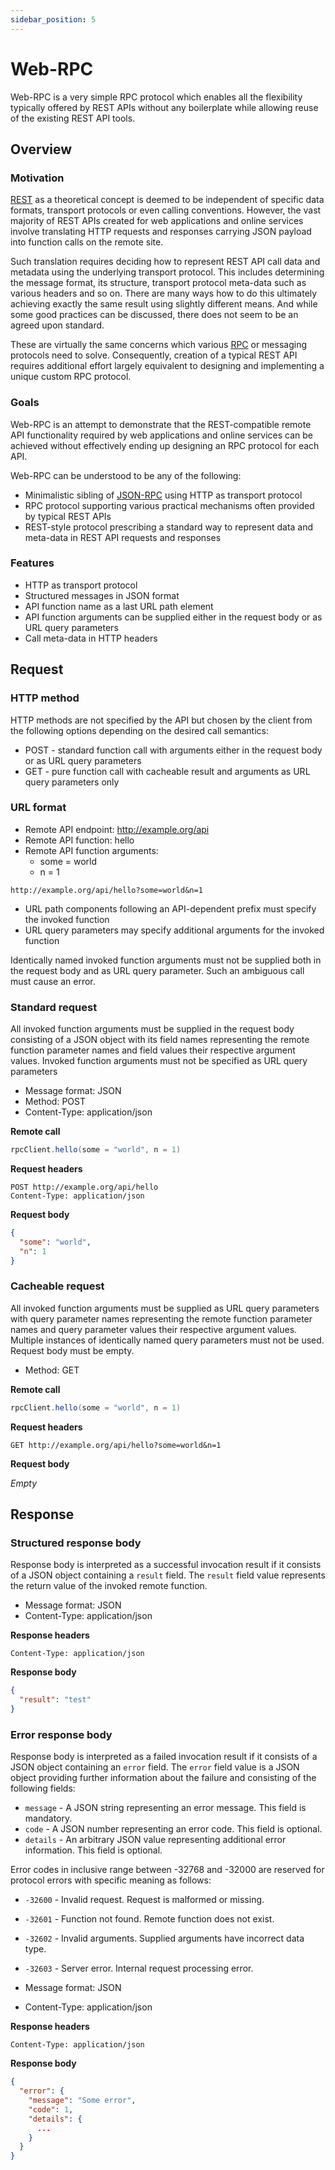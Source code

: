 ```yaml
---
sidebar_position: 5
---
```


# Web-RPC

Web-RPC is a very simple RPC protocol which enables all the flexibility typically offered by REST APIs without any
boilerplate while allowing reuse of the existing REST API tools.


## Overview

### Motivation

[REST](https://en.wikipedia.org/wiki/Representational_state_transfer) as a theoretical concept is deemed to be
independent of specific data formats, transport protocols or even calling conventions. However, the vast majority of
REST APIs created for web applications and online services involve translating HTTP requests and responses carrying
JSON payload into function calls on the remote site.

Such translation requires deciding how to represent REST API call data and metadata using the underlying transport
protocol. This includes determining the message format, its structure, transport protocol meta-data such as various
headers and so on. There are many ways how to do this ultimately achieving exactly the same result using slightly
different means. And while some good practices can be discussed, there does not seem to be an agreed upon standard.

These are virtually the same concerns which various [RPC](https://en.wikipedia.org/wiki/Remote_procedure_call) or
messaging protocols need to solve. Consequently, creation of a typical REST API requires additional effort largely
equivalent to designing and implementing a unique custom RPC protocol.


### Goals

Web-RPC is an attempt to demonstrate that the REST-compatible remote API functionality required by web applications
and online services can be achieved without effectively ending up designing an RPC protocol for each API.

Web-RPC can be understood to be any of the following:
- Minimalistic sibling of [JSON-RPC](https://www.jsonrpc.org/specification) using HTTP as transport protocol
- RPC protocol supporting various practical mechanisms often provided by typical REST APIs
- REST-style protocol prescribing a standard way to represent data and meta-data in REST API requests and responses


### Features

- HTTP as transport protocol
- Structured messages in JSON format
- API function name as a last URL path element
- API function arguments can be supplied either in the request body or as URL query parameters
- Call meta-data in HTTP headers


## Request

### HTTP method

HTTP methods are not specified by the API but chosen by the client from the following options
depending on the desired call semantics:
- POST - standard function call with arguments either in the request body or as URL query parameters
- GET - pure function call with cacheable result and arguments as URL query parameters only

### URL format

- Remote API endpoint: http://example.org/api
- Remote API function: hello
- Remote API function arguments:
  * some = world
  * n = 1

```http
http://example.org/api/hello?some=world&n=1
```

- URL path components following an API-dependent prefix must specify the invoked function
- URL query parameters may specify additional arguments for the invoked function

Identically named invoked function arguments must not be supplied both in the request body and as URL query parameter.
Such an ambiguous call must cause an error.

### Standard request

All invoked function arguments must be supplied in the request body consisting of a JSON object with its field names
representing the remote function parameter names and field values their respective argument values. Invoked function
arguments must not be specified as URL query parameters

- Message format: JSON
- Method: POST
- Content-Type: application/json

**Remote call**

```scala
rpcClient.hello(some = "world", n = 1)
```

**Request headers**

```http
POST http://example.org/api/hello
Content-Type: application/json
```

**Request body**

```json
{
  "some": "world",
  "n": 1
}
```

### Cacheable request

All invoked function arguments must be supplied as URL query parameters with query parameter names representing the
remote function parameter names and query parameter values their respective argument values. Multiple instances of
identically named query parameters must not be used. Request body must be empty.

- Method: GET

**Remote call**

```scala
rpcClient.hello(some = "world", n = 1)
```

**Request headers**

```http
GET http://example.org/api/hello?some=world&n=1
```

**Request body**

*Empty*


## Response

### Structured response body

Response body is interpreted as a successful invocation result if it consists of a JSON object containing a `result`
field. The `result` field value represents the return value of the invoked remote function.

- Message format: JSON
- Content-Type: application/json

**Response headers**

```http
Content-Type: application/json
```

**Response body**

```json
{
  "result": "test"
}
```

### Error response body

Response body is interpreted as a failed invocation result if it consists of a JSON object containing an `error` field.
The `error` field value is a JSON object providing further information about the failure and consisting of the following
fields:

- `message` - A JSON string representing an error message. This field is mandatory.
- `code` - A JSON number representing an error code. This field is optional.
- `details` - An arbitrary JSON value representing additional error information. This field is optional.

Error codes in inclusive range between -32768 and -32000 are reserved for protocol errors with specific meaning as follows:

- `-32600` - Invalid request. Request is malformed or missing.
- `-32601` - Function not found. Remote function does not exist.
- `-32602` - Invalid arguments. Supplied arguments have incorrect data type.
- `-32603` - Server error. Internal request processing error.

- Message format: JSON
- Content-Type: application/json

**Response headers**

```http
Content-Type: application/json
```

**Response body**

```json
{
  "error": {
    "message": "Some error",
    "code": 1,
    "details": {
      ...
    }
  }
}
```
